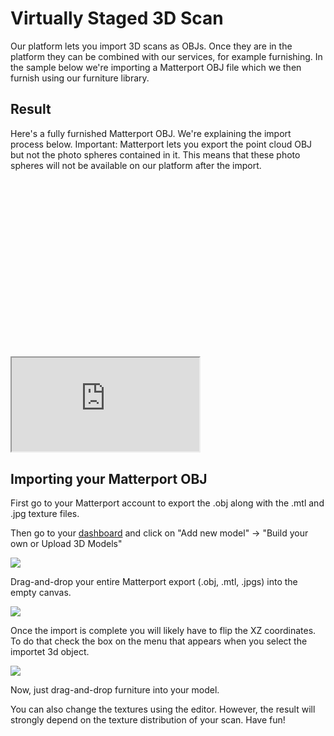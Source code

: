 # Virtually Staged 3D Scan

Our platform lets you import 3D scans as OBJs. Once they are in the platform they can be combined with our services, for example furnishing. In the sample below we're importing a Matterport OBJ file which we then furnish using our furniture library.

## Result
Here's a fully furnished Matterport OBJ. We're explaining the import process below. Important: Matterport lets you export the point cloud OBJ but not the photo spheres contained in it. This means that these photo spheres will not be available on our platform after the import.
<div class="keep-iframe-ratio">
  <svg viewBox="0 0 16 9" xmlns="http://www.w3.org/2000/svg"></svg>
  <iframe src="https://spaces.archilogic.com/3d/Virtual_Realty/wrlmmcb9?modelResourceId=8e129488-9015-4c58-b7cf-31c16a784c5e&autostart=0&mode=view"></iframe>
</div>

## Importing your Matterport OBJ

First go to your Matterport account to export the .obj along with the .mtl and .jpg texture files.

Then go to your <a href="https://spaces.archilogic.com/dashboard">dashboard</a> and click on "Add new model" -> "Build your own or Upload 3D Models"

<a href="https://storage.3d.io/535e624259ee6b0200000484/2017-07-19_08-16-55_e1H4XN/Screen_Shot_2017-07-19_at_09.48.24.png">
<img src="https://storage.3d.io/535e624259ee6b0200000484/2017-07-19_08-16-55_e1H4XN/Screen_Shot_2017-07-19_at_09.48.24.png">
</a>

Drag-and-drop your entire Matterport export (.obj, .mtl, .jpgs) into the empty canvas.

<a href="https://storage.3d.io/535e624259ee6b0200000484/2017-07-19_08-24-49_XMRiax/Screen_Shot_2017-07-19_at_10.02.20.png">
<img src="https://storage.3d.io/535e624259ee6b0200000484/2017-07-19_08-24-49_XMRiax/Screen_Shot_2017-07-19_at_10.02.20.png">
</a>

Once the import is complete you will likely have to flip the XZ coordinates. To do that check the box on the menu that appears when you select the importet 3d object.

<a href="https://storage.3d.io/535e624259ee6b0200000484/2017-07-19_08-27-28_HxYU6p/Screen_Shot_2017-07-19_at_10.09.59.png">
<img src="https://storage.3d.io/535e624259ee6b0200000484/2017-07-19_08-27-28_HxYU6p/Screen_Shot_2017-07-19_at_10.09.59.png">
</a>

Now, just drag-and-drop furniture into your model.

You can also change the textures using the editor. However, the result will strongly depend on the texture distribution of your scan. Have fun!
